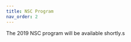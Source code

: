 ```yaml
---        
title: NSC Program
nav_order: 2
---
```

<!---
<iframe src="https://drive.google.com/file/d/0B0sawuNCABFicExvUGswSkFURUtnbWxXVnNjRFp3eUR4Y1lv/preview" width="900" height="600"></iframe>
-->
The 2019 NSC program will be available shortly.s

